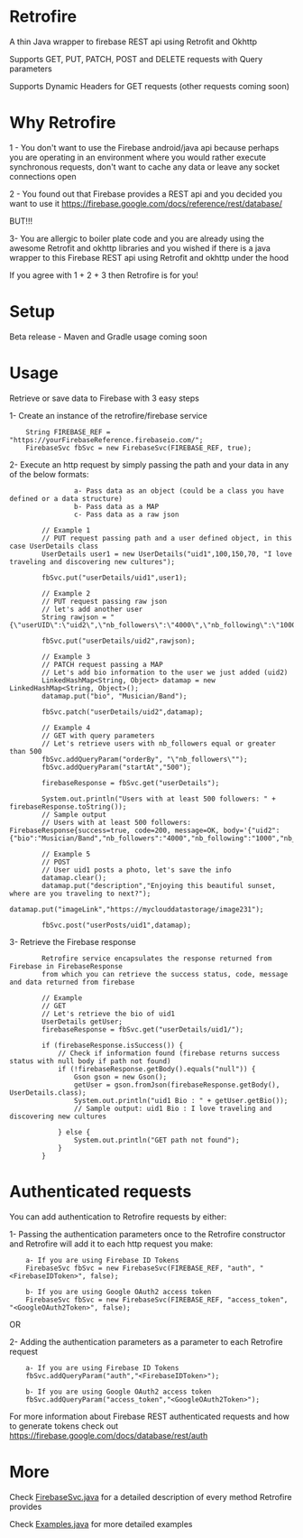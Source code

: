 # Retrofire
A thin Java wrapper to firebase REST api using Retrofit and Okhttp

Supports GET, PUT, PATCH, POST and DELETE requests with Query parameters

Supports Dynamic Headers for GET requests (other requests coming soon)

# Why Retrofire

1 - You don't want to use the Firebase android/java api because perhaps you are operating in
an environment where you would rather execute synchronous requests, don't want to cache any data or
leave any socket connections open

2 - You found out that Firebase provides a REST api and you decided you want to use it
 https://firebase.google.com/docs/reference/rest/database/

 BUT!!!

3- You are allergic to boiler plate code and you are already using the awesome Retrofit and okhttp libraries and
you wished if there is a java wrapper to this Firebase REST api using Retrofit and okhttp under the hood

If you agree with 1 + 2 + 3 then Retrofire is for you!

# Setup
Beta release -
Maven and Gradle usage coming soon

# Usage
Retrieve or save data to Firebase with 3 easy steps

1- Create an instance of the retrofire/firebase service

        String FIREBASE_REF = "https://yourFirebaseReference.firebaseio.com/";
        FirebaseSvc fbSvc = new FirebaseSvc(FIREBASE_REF, true);

2- Execute an http request by simply passing the path and your data in any of the below formats:

                    a- Pass data as an object (could be a class you have defined or a data structure)
                    b- Pass data as a MAP
                    c- Pass data as a raw json

            // Example 1
            // PUT request passing path and a user defined object, in this case UserDetails class
            UserDetails user1 = new UserDetails("uid1",100,150,70, "I love traveling and discovering new cultures");

            fbSvc.put("userDetails/uid1",user1);

            // Example 2
            // PUT request passing raw json
            // let's add another user
            String rawjson = "{\"userUID\":\"uid2\",\"nb_followers\":\"4000\",\"nb_following\":\"1000\",\"nb_posts\":\"300\"}";

            fbSvc.put("userDetails/uid2",rawjson);

            // Example 3
            // PATCH request passing a MAP
            // Let's add bio information to the user we just added (uid2)
            LinkedHashMap<String, Object> datamap = new LinkedHashMap<String, Object>();
            datamap.put("bio", "Musician/Band");

            fbSvc.patch("userDetails/uid2",datamap);

            // Example 4
            // GET with query parameters
            // Let's retrieve users with nb_followers equal or greater than 500
            fbSvc.addQueryParam("orderBy", "\"nb_followers\"");
            fbSvc.addQueryParam("startAt","500");

            firebaseResponse = fbSvc.get("userDetails");

            System.out.println("Users with at least 500 followers: " + firebaseResponse.toString());
            // Sample output
            // Users with at least 500 followers: FirebaseResponse{success=true, code=200, message=OK, body='{"uid2":{"bio":"Musician/Band","nb_followers":"4000","nb_following":"1000","nb_posts":"300","userUID":"uid2"}}'}

            // Example 5
            // POST
            // User uid1 posts a photo, let's save the info
            datamap.clear();
            datamap.put("description","Enjoying this beautiful sunset, where are you traveling to next?");
            datamap.put("imageLink","https://myclouddatastorage/image231");

            fbSvc.post("userPosts/uid1",datamap);


3- Retrieve the Firebase response

            Retrofire service encapsulates the response returned from Firebase in FirebaseResponse
            from which you can retrieve the success status, code, message and data returned from firebase

            // Example
            // GET
            // Let's retrieve the bio of uid1
            UserDetails getUser;
            firebaseResponse = fbSvc.get("userDetails/uid1/");

            if (firebaseResponse.isSuccess()) {
                // Check if information found (firebase returns success status with null body if path not found)
                if (!firebaseResponse.getBody().equals("null")) {
                    Gson gson = new Gson();
                    getUser = gson.fromJson(firebaseResponse.getBody(), UserDetails.class);
                    System.out.println("uid1 Bio : " + getUser.getBio());
                    // Sample output: uid1 Bio : I love traveling and discovering new cultures

                } else {
                    System.out.println("GET path not found");
                }
            }

# Authenticated requests

You can add authentication to Retrofire requests by either:

1- Passing the authentication parameters once to the Retrofire constructor and Retrofire will add
 it to each http request you make:

        a- If you are using Firebase ID Tokens
        FirebaseSvc fbSvc = new FirebaseSvc(FIREBASE_REF, "auth", "<FirebaseIDToken>", false);

        b- If you are using Google OAuth2 access token
        FirebaseSvc fbSvc = new FirebaseSvc(FIREBASE_REF, "access_token", "<GoogleOAuth2Token>", false);

OR

2- Adding the authentication parameters as a parameter to each Retrofire request

        a- If you are using Firebase ID Tokens
        fbSvc.addQueryParam("auth","<FirebaseIDToken>");

        b- If you are using Google OAuth2 access token
        fbSvc.addQueryParam("access_token","<GoogleOAuth2Token>");

For more information about Firebase REST authenticated requests and how to generate tokens check out
https://firebase.google.com/docs/database/rest/auth

# More
 Check [FirebaseSvc.java](/src/main/java/service/FirebaseSvc.java) for a detailed description of every
 method Retrofire provides

 Check [Examples.java](/src/test/java/Examples.java) for more detailed examples